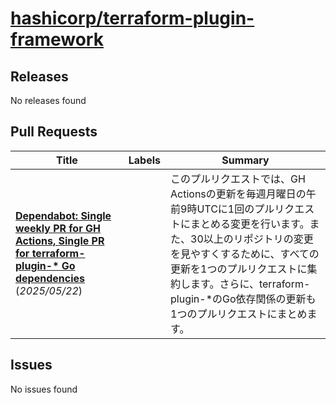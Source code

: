 # [hashicorp/terraform-plugin-framework](https://github.com/hashicorp/terraform-plugin-framework)

## Releases

No releases found

## Pull Requests

| Title | Labels | Summary |
| --- | --- | --- |
| **[Dependabot: Single weekly PR for GH Actions, Single PR for terraform-plugin-* Go dependencies](https://github.com/hashicorp/terraform-plugin-framework/pull/1149)** (_2025/05/22_) |  | このプルリクエストでは、GH Actionsの更新を毎週月曜日の午前9時UTCに1回のプルリクエストにまとめる変更を行います。また、30以上のリポジトリの変更を見やすくするために、すべての更新を1つのプルリクエストに集約します。さらに、terraform-plugin-*のGo依存関係の更新も1つのプルリクエストにまとめます。 |

## Issues

No issues found

